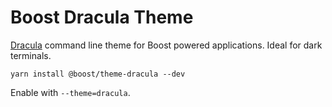 # Boost Dracula Theme

[Dracula](https://draculatheme.com/) command line theme for Boost powered applications. Ideal for
dark terminals.

```
yarn install @boost/theme-dracula --dev
```

Enable with `--theme=dracula`.
